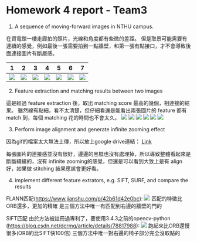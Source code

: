 # Homework 4 report - Team3
1. A sequence of moving-forward images in NTHU campus.

在資電館一樓走廊拍的照片，光線和角度都有些微的差距。
但是取景可能需要有連續的感覺，例如最後一張需要拍到一點牆壁，和第一張有點接口，才不會導致後面連接圖片有斷層感。

| 1 | 2 | 3 | 4 | 5 | 6 | 7 |
| -------- | -------- | -------- | -------- | -------- | -------- | -------- | 
|   ![](https://i.imgur.com/GK0Xt8N.jpg)|  ![](https://i.imgur.com/GhqqJHi.jpg)|   ![](https://i.imgur.com/AqoHTS1.jpg)| ![](https://i.imgur.com/5EMlMnZ.jpg) | ![](https://i.imgur.com/QdqfJ10.jpg) |![](https://i.imgur.com/gr4j90e.jpg)|![](https://i.imgur.com/h3U6fx3.jpg)

2. Feature extraction and matching results between two images

這是經過 feature extraction 後，取出 matching score 最高的幾個，相連接的結果。
雖然線有點細，看不太清楚，但仔細看還是能看出兩張圖片的 feature 都有 match 到，每個 matching 花的時間也不會太久。
![](https://i.imgur.com/yb34ggS.jpg)
![](https://i.imgur.com/yhRKvq4.jpg)
![](https://i.imgur.com/jpcD0VT.jpg)
![](https://i.imgur.com/9rxYCuY.jpg)
![](https://i.imgur.com/fjWYEl4.jpg)
![](https://i.imgur.com/XnYw3Nf.jpg)


3. Perform image alignment and generate infinite zooming effect

因為gif的檔案太大無法上傳，所以放上google drive連結：
[Link](https://drive.google.com/open?id=1o_INA0NdejyJtAP4yYQHJMGyWYo_Wi2B)

每張圖片的連接感並沒有很好，邊邊的黑框也沒有處理掉，所以導致整體看起來是斷斷續續的，沒有 infinite zooming的感覺，但還是可以看到大致上是有 align 好，如果做 stitching 結果應該會更好看。


4. implement different feature extrators, e.g. SIFT, SURF, and compare the results

FLANN匹配(https://www.jianshu.com/p/42b61d42e0bc):
![](https://i.imgur.com/6Ze9LmD.png)
匹配的特徵比ORB還多，更加的精確 
是三個方法中唯一有匹配到右邊的牆壁的門的


SIFT匹配
由於方法被註冊過專利了，要使用3.4.3之前的opencv-python
(https://blog.csdn.net/dcrmg/article/details/78817988):
![](https://i.imgur.com/3Nb44ZA.png)
跑起來比ORB還慢很多(ORB約比SIFT快100倍)
三個方法中唯一對右邊的椅子部分完全沒取點的
